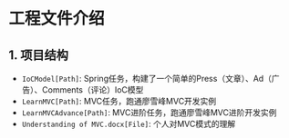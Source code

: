 # 工程文件介绍
## 1. 项目结构
- `IoCModel[Path]`: Spring任务，构建了一个简单的Press（文章）、Ad（广告）、Comments（评论）IoC模型
- `LearnMVC[Path]`: MVC任务，跑通廖雪峰MVC开发实例
- `LearnMVCAdvance[Path]`: MVC进阶任务，跑通廖雪峰MVC进阶开发实例
- `Understanding of MVC.docx[File]`: 个人对MVC模式的理解